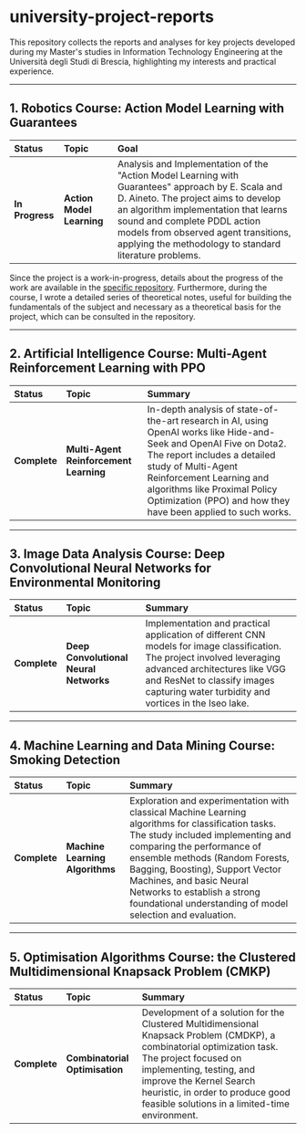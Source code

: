 # university-project-reports
This repository collects the reports and analyses for key projects developed during my Master's studies in Information Technology Engineering at the Università degli Studi di Brescia, highlighting my interests and practical experience.

---

## 1. Robotics Course: Action Model Learning with Guarantees

| Status | Topic | Goal |
| :--- | :--- | :--- |
| **In Progress** | **Action Model Learning** | Analysis and Implementation of the "Action Model Learning with Guarantees" approach by E. Scala and D. Aineto. The project aims to develop an algorithm implementation that learns sound and complete PDDL action models from observed agent transitions, applying the methodology to standard literature problems. |

Since the project is a work-in-progress, details about the progress of the work are available in the [specific repository](https://github.com/claudiometelli/action-model-learning-guarantees).
Furthermore, during the course, I wrote a detailed series of theoretical notes, useful for building the fundamentals of the subject and necessary as a theoretical basis for the project, which can be consulted in the repository.

---

## 2. Artificial Intelligence Course: Multi-Agent Reinforcement Learning with PPO

| Status | Topic | Summary |
| :--- | :--- | :--- |
| **Complete** | **Multi-Agent Reinforcement Learning** | In-depth analysis of state-of-the-art research in AI, using OpenAI works like Hide-and-Seek and OpenAI Five on Dota2. The report includes a detailed study of Multi-Agent Reinforcement Learning and algorithms like Proximal Policy Optimization (PPO) and how they have been applied to such works. |

---

## 3. Image Data Analysis Course: Deep Convolutional Neural Networks for Environmental Monitoring

| Status | Topic | Summary |
| :--- | :--- | :--- |
| **Complete** | **Deep Convolutional Neural Networks** | Implementation and practical application of different CNN models for image classification. The project involved leveraging advanced architectures like VGG and ResNet to classify images capturing water turbidity and vortices in the Iseo lake. |

---

## 4. Machine Learning and Data Mining Course: Smoking Detection

| Status | Topic | Summary |
| :--- | :--- | :--- |
| **Complete** | **Machine Learning Algorithms** | Exploration and experimentation with classical Machine Learning algorithms for classification tasks. The study included implementing and comparing the performance of ensemble methods (Random Forests, Bagging, Boosting), Support Vector Machines, and basic Neural Networks to establish a strong foundational understanding of model selection and evaluation. |

---

## 5. Optimisation Algorithms Course: the Clustered Multidimensional Knapsack Problem (CMKP)

| Status | Topic | Summary |
| :--- | :--- | :--- |
| **Complete** | **Combinatorial Optimisation** | Development of a solution for the Clustered Multidimensional Knapsack Problem (CMDKP), a combinatorial optimization task. The project focused on implementing, testing, and improve the Kernel Search heuristic, in order to produce good feasible solutions in a limited-time environment.
